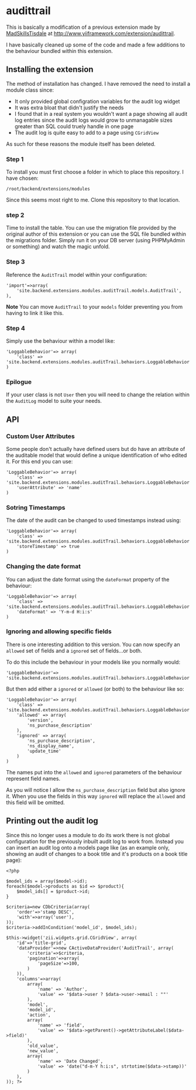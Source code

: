 audittrail
==========

This is basically a modification of a previous extension made by [MadSkillsTisdale](http://www.yiiframework.com/user/597/) at http://www.yiiframework.com/extension/audittrail.

I have basically cleaned up some of the code and made a few additions to the behaviour bundled within this extension.

## Installing the extension

The method of installation has changed. I have removed the need to install a module class since:

- It only provided global configration variables for the audit log widget
- It was extra bloat that didn't justify the needs
- I found that in a real system you wouldn't want a page showing all audit log entries since the audit logs would grow to unmanagable sizes greater than SQL could truely handle in one page
- The audit log is quite easy to add to a page using `CGridView`

As such for these reasons the module itself has been deleted.

### Step 1

To install you must first choose a folder in which to place this repository. I have chosen:

    /root/backend/extensions/modules

Since this seems most right to me. Clone this repository to that location.

### step 2

Time to install the table. You can use the migration file provided by the original author of this extension or you can use the SQL file bundled within the migrations folder. Simply
run it on your DB server (using PHPMyAdmin or something) and watch the magic unfold.

### Step 3

Reference the `AuditTrail` model within your configuration:

	'import'=>array(
		'site.backend.extensions.modules.auditTrail.models.AuditTrail',
	),

**Note** You can move `AuditTrail` to your `models` folder preventing you from having to link it like this.

### Step 4

Simply use the behaviour within a model like:

	'LoggableBehavior'=> array(
		'class' => 'site.backend.extensions.modules.auditTrail.behaviors.LoggableBehavior',
	)

### Epilogue

If your user class is not `User` then you will need to change the relation within the `AuditLog` model to suite your needs.

## API

### Custom User Attributes

Some people don't actually have defined users but do have an attribute of the auditable model that would define a unique identification of who edited it. For this end you can use:

	'LoggableBehavior'=> array(
		'class' => 'site.backend.extensions.modules.auditTrail.behaviors.LoggableBehavior',
  		'userAttribute' => 'name'
	)

### Sotring Timestamps

The date of the audit can be changed to used timestamps instead using:

	'LoggableBehavior'=> array(
		'class' => 'site.backend.extensions.modules.auditTrail.behaviors.LoggableBehavior',
  		'storeTimestamp' => true
	)

### Changing the date format

You can adjust the date format using the `dateFormat` property of the behaviour:

	'LoggableBehavior'=> array(
		'class' => 'site.backend.extensions.modules.auditTrail.behaviors.LoggableBehavior',
  		'dateFormat' => 'Y-m-d H:i:s'
	)

### Ignoring and allowing specific fields

There is one interesting addition to this version. You can now specify an `allowed` set of fields and a `ignored` set of fields...or both.

To do this include the behaviour in your models like you normally would:

    'LoggableBehavior'=> 'site.backend.extensions.modules.auditTrail.behaviors.LoggableBehavior'

But then add either a `ignored` or `allowed` (or both) to the behaviour like so:

	'LoggableBehavior'=> array(
		'class' => 'site.backend.extensions.modules.auditTrail.behaviors.LoggableBehavior',
  		'allowed' => array(
  			'version',
  			'ns_purchase_description'
  		),
  		'ignored' => array(
  			'ns_purchase_description',
  			'ns_display_name',
  			'update_time'
  		)
	)

The names put into the `allowed` and `ignored` parameters of the behaviour represent field names.

As you will notice I allow the `ns_purchase_description` field but also ignore it. When you use the fields in this way `ignored` will replace the `allowed` and this field will be omitted.

## Printing out the audit log

Since this no longer uses a module to do its work there is not global configuration for the previously inbuilt audit log to work from. Instead you can insert an audit log onto a models
page like (as an example only, showing an audit of changes to a book title and it's products on a book title page):

    <?php

	$model_ids = array($model->id);
	foreach($model->products as $id => $product){
		$model_ids[] = $product->id;
	}

	$criteria=new CDbCriteria(array(
		'order'=>'stamp DESC',
		'with'=>array('user'),
	));
	$criteria->addInCondition('model_id', $model_ids);

	$this->widget('zii.widgets.grid.CGridView', array(
		'id'=>'title-grid',
		'dataProvider'=>new CActiveDataProvider('AuditTrail', array(
		    'criteria'=>$criteria,
			'pagination'=>array(
		        'pageSize'=>100,
		    )
		)),
		'columns'=>array(
			array(
				'name' => 'Author',
				'value' => '$data->user ? $data->user->email : ""'
			),
			'model',
			'model_id',
			'action',
			array(
				'name' => 'field',
				'value' => '$data->getParent()->getAttributeLabel($data->field)'
			),
			'old_value',
			'new_value',
			array(
				'name' => 'Date Changed',
				'value' => 'date("d-m-Y h:i:s", strtotime($data->stamp))'
			)
		),
	)); ?>